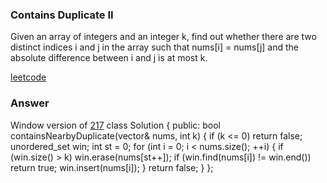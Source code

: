 ### Contains Duplicate II
Given an array of integers and an integer k, find out whether there are two distinct indices i and j in the array such that nums[i] = nums[j] and the absolute difference between i and j is at most k.

[leetcode](https://leetcode.com/problems/contains-duplicate-ii/description/)

### Answer 
Window version of [217](217_Contains_Duplicate.md)
	class Solution {
	public:
	    bool containsNearbyDuplicate(vector<int>& nums, int k) {
	        if (k <= 0) return false;
	        unordered_set<int> win;
	        int st = 0;
	        for (int i = 0; i < nums.size(); ++i)
	        {
	            if (win.size() > k) win.erase(nums[st++]);
	            if (win.find(nums[i]) != win.end()) return true;
	            win.insert(nums[i]);
	        }
	        return false;
	    }
	};